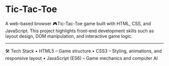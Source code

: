 # Tic-Tac-Toe
A web-based browser 🎮Tic-Tac-Toe game built with HTML, CSS, and JavaScript.
This project highlights front-end development skills such as layout design, DOM manipulation, and interactive game logic.
________________________________________
🛠️ Tech Stack
•	HTML5 – Game structure
•	CSS3 – Styling, animations, and responsive layout
•	JavaScript (ES6) – Game mechanics and computer AI
